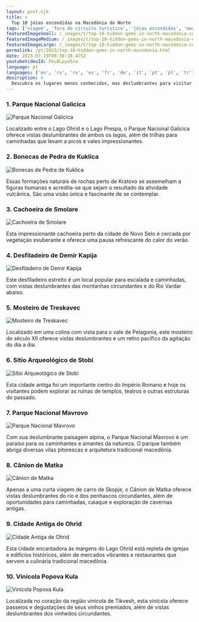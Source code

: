 ```yaml
---
layout: post.njk
title: >
  Top 10 jóias escondidas na Macedônia do Norte
tags: ['viagem', 'fora do circuito turístico', 'jóias escondidas', 'macedônia do norte']
featuredImageSmall: /_images/t/top-10-hidden-gems-in-north-macedonia-cover-pt-small.webp
featuredImageMedium: /_images/t/top-10-hidden-gems-in-north-macedonia-cover-pt-medium.webp
featuredImageLarge: /_images/t/top-10-hidden-gems-in-north-macedonia-cover-pt-large.webp
permalink: /pt/2023/top-10-hidden-gems-in-north-macedonia.html
date: 2023-07-19T08:38:18.475Z
youtubeVideoId: PkLBLpye5rw
language: pt
languages: ['en', 'ru', 'ro', 'es', 'fr', 'de', 'it', 'pt', 'pl', 'tr']
description: >
  Descubra os lugares menos conhecidos, mas deslumbrantes para visitar na Macedônia do Norte que estão fora do circuito turístico.
---
```


### 1. Parque Nacional Galicica

![Parque Nacional Galicica](/_images/5/53d785cfea997ecc764ce65ff163acbd-medium.webp)

Localizado entre o Lago Ohrid e o Lago Prespa, o Parque Nacional Galicica oferece vistas deslumbrantes de ambos os lagos, além de trilhas para caminhadas que levam a picos e vales impressionantes.

### 2. Bonecas de Pedra de Kuklica

![Bonecas de Pedra de Kuklica](/_images/e/e7364ecefe0ff5b5f9de4ae7723145f6-medium.webp)

Essas formações naturais de rochas perto de Kratovo se assemelham a figuras humanas e acredita-se que sejam o resultado da atividade vulcânica. São uma visão única e fascinante de se contemplar.

### 3. Cachoeira de Smolare

![Cachoeira de Smolare](/_images/7/7c5e7eb9006b0be5b954627a4dfb2f41-medium.webp)

Esta impressionante cachoeira perto da cidade de Novo Selo é cercada por vegetação exuberante e oferece uma pausa refrescante do calor do verão.

### 4. Desfiladeiro de Demir Kapija

![Desfiladeiro de Demir Kapija](/_images/6/69a19ed346dcd206ca3069f9ee5e4e51-medium.webp)

Este desfiladeiro estreito é um local popular para escalada e caminhadas, com vistas deslumbrantes das montanhas circundantes e do Rio Vardar abaixo.

### 5. Mosteiro de Treskavec

![Mosteiro de Treskavec](/_images/5/5ed5cdc0337e29b85b743b35d0ff2058-medium.webp)

Localizado em uma colina com vista para o vale de Pelagonia, este mosteiro do século XII oferece vistas deslumbrantes e um retiro pacífico da agitação do dia a dia.

### 6. Sítio Arqueológico de Stobi

![Sítio Arqueológico de Stobi](/_images/3/36a8ac9f57a11e1f5464034aa87843f4-medium.webp)

Esta cidade antiga foi um importante centro do Império Romano e hoje os visitantes podem explorar as ruínas de templos, teatros e outras estruturas do passado.

### 7. Parque Nacional Mavrovo

![Parque Nacional Mavrovo](/_images/f/fc8129463b08713f4d3ca89775d229f7-medium.webp)

Com sua deslumbrante paisagem alpina, o Parque Nacional Mavrovo é um paraíso para os caminhantes e amantes da natureza. O parque também abriga diversas vilas pitorescas e arquitetura tradicional macedônia.

### 8. Cânion de Matka

![Cânion de Matka](/_images/e/e91edcbfd3d33b20a8ed7eaba2703f10-medium.webp)

Apenas a uma curta viagem de carro de Skopje, o Cânion de Matka oferece vistas deslumbrantes do rio e dos penhascos circundantes, além de oportunidades para caminhadas, caiaque e exploração de cavernas antigas.

### 9. Cidade Antiga de Ohrid

![Cidade Antiga de Ohrid](/_images/5/535697e028d5f54418a6c445fbef24cc-medium.webp)

Esta cidade encantadora às margens do Lago Ohrid está repleta de igrejas e edifícios históricos, além de mercados vibrantes e restaurantes que servem a culinária tradicional macedônia.

### 10. Vinícola Popova Kula

![Vinícola Popova Kula](/_images/a/a5dd641b21299e5367465ceb79ce498f-medium.webp)

Localizada no coração da região vinícola de Tikvesh, esta vinícola oferece passeios e degustações de seus vinhos premiados, além de vistas deslumbrantes dos vinhedos circundantes.

